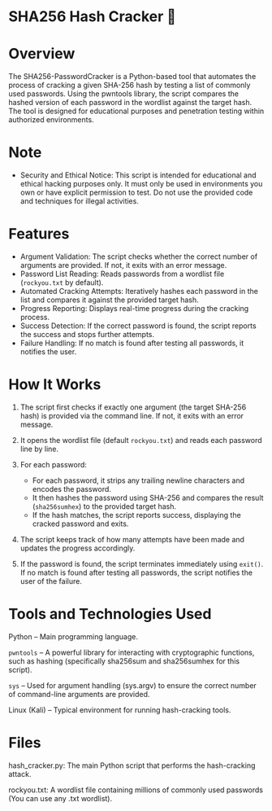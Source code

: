 # SHA256 Hash Cracker 🔐

# Overview
The SHA256-PasswordCracker is a Python-based tool that automates the process of cracking a given SHA-256 hash by testing a list of commonly used passwords. Using the pwntools library, the script compares the hashed version of each password in the wordlist against the target hash. The tool is designed for educational purposes and penetration testing within authorized environments.

# Note
- Security and Ethical Notice: This script is intended for educational and ethical hacking purposes only. It must only be used in environments you own or have explicit permission to test. Do not use the provided code and techniques for illegal activities.

# Features
- Argument Validation: The script checks whether the correct number of arguments are provided. If not, it exits with an error message.
- Password List Reading: Reads passwords from a wordlist file (`rockyou.txt` by default).
- Automated Cracking Attempts: Iteratively hashes each password in the list and compares it against the provided target hash.
- Progress Reporting: Displays real-time progress during the cracking process.
- Success Detection: If the correct password is found, the script reports the success and stops further attempts.
- Failure Handling: If no match is found after testing all passwords, it notifies the user.

# How It Works
1. The script first checks if exactly one argument (the target SHA-256 hash) is provided via the command line. If not, it exits with an error message.

2. It opens the wordlist file (default `rockyou.txt`) and reads each password line by line.

3. For each password:
   - For each password, it strips any trailing newline characters and encodes the password.
   - It then hashes the password using SHA-256 and compares the result (`sha256sumhex`) to the provided target hash.
   - If the hash matches, the script reports success, displaying the cracked password and exits.

4. The script keeps track of how many attempts have been made and updates the progress accordingly.

5. If the password is found, the script terminates immediately using `exit()`. If no match is found after testing all passwords, the script notifies the user of the failure.
   
# Tools and Technologies Used
Python – Main programming language.

`pwntools` – A powerful library for interacting with cryptographic functions, such as hashing (specifically sha256sum and sha256sumhex for this script).

`sys` – Used for argument handling (sys.argv) to ensure the correct number of command-line arguments are provided.

Linux (Kali) – Typical environment for running hash-cracking tools.

# Files
hash_cracker.py: The main Python script that performs the hash-cracking attack.

rockyou.txt: A wordlist file containing millions of commonly used passwords (You can use any .txt wordlist).
